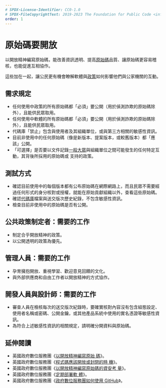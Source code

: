 ```yaml
---
# SPDX-License-Identifier: CC0-1.0
# SPDX-FileCopyrightText: 2019-2023 The Foundation for Public Code <info@publiccode.net>, https://standard.publiccode.net/AUTHORS
order: 1
---
```

# 原始碼要開放

以開放精神編寫原始碼，能改善資訊透明、提高[原始碼](../glossary.md#source-code)品質、讓原始碼更容易稽核，也能促進互相協作。

這些加在一起，讓公民更有機會瞭解軟體與[政策](../glossary.md#policy)如何影響他們與公家機關的互動。

## 需求規定

* 任何使用中政策的所有原始碼都「必須」要公開（用於偵測詐欺的原始碼除外），且能供民眾取用。
* 任何使用中軟體的所有原始碼都「必須」要公開（用於偵測詐欺的原始碼除外），且能供民眾取用。
* 代碼庫「禁止」包含與使用者及其組織單位，或與第三方相關的敏感性資訊。
* 目前非使用中的任何原始碼（像是新版本、提案版本，或較舊版本）都「應該」公開。
* 「可選擇」是否要以文件記錄[一般大眾](../glossary.md#general-public)與組織單位之間可能發生的任何特定互動，其背後所採用的原始碼或
支持的政策。

## 測試方式

* 確認目前使用中的每個版本都有公布原始碼在網際網路上，而且民眾不需要經過任何形式的身分核對或授權，就能在原始貢獻組織以外，查看這些原始碼。
* 確認[代碼庫](../glossary.md#codebase)檔案與送交版次歷史紀錄，不包含敏感性資訊。
* 檢查目前非使用中的原始碼是否有公開。

## 公共政策制定者：需要的工作

* 制定合乎開放精神的政策。
* 以公開透明的政策為優先。

## 管理人員：需要的工作

* 孕育擁抱開放、重視學習、歡迎意見回饋的文化。
* 與外部供應商和自由工作者以開放精神的方式協作。

## 開發人員與設計師：需要的工作

* 審查人員在檢核每次的送交版次紀錄時，要確實核對內容沒有包含組態設定、使用者名稱或密碼、公開金鑰，或其他產品系統中使用的實名憑證等敏感性資訊。
* 為符合上述敏感性資訊的相關規定，請明確分開資料與原始碼。

## 延伸閱讀

* 英國政府數位服務團《[以開放精神編寫原始
碼](https://gds.blog.gov.uk/2012/10/12/coding-in-the-open/)》。
* 英國政府數位服務團《[程式碼應該開放或封閉的時
機](https://www.gov.uk/government/publications/open-source-guidance/when-code-should-be-open-or-closed)》。
* 英國政府數位服務團《[以開放精神編寫原始碼的資安考
量](https://www.gov.uk/government/publications/open-source-guidance/security-considerations-when-coding-in-the-open)》。
* 英國政府數位服務團《[定期部署軟
體](https://www.gov.uk/service-manual/technology/deploying-software-regularly)》。
* 英國政府數位服務團《[政府數位服務團如何使用
GitHub](https://gdstechnology.blog.gov.uk/2014/01/27/how-we-use-github/)》。
